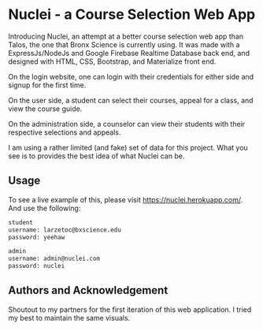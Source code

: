 # Nuclei - a Course Selection Web App
Introducing Nuclei, an attempt at a better course selection web app than Talos, the one that Bronx Science is currently using. It was made with a ExpressJs/NodeJs and Google Firebase Realtime Database back end, and designed with HTML, CSS, Bootstrap, and Materialize front end.

On the login website, one can login with their credentials for either side and signup for the first time. 

On the user side, a student can select their courses, appeal for a class, and view the course guide.

On the administration side, a counselor can view their students with their respective selections and appeals.

I am using a rather limited (and fake) set of data for this project. What you see is to provides the best idea of what Nuclei can be. 

## Usage
To see a live example of this, please visit https://nuclei.herokuapp.com/. And use the following:

```txt
student
username: larzetoc@bxscience.edu
password: yeehaw
```

```txt
admin
username: admin@nuclei.com
password: nuclei
```

## Authors and Acknowledgement
Shoutout to my partners for the first iteration of this web application. I tried my best to maintain the same visuals.
